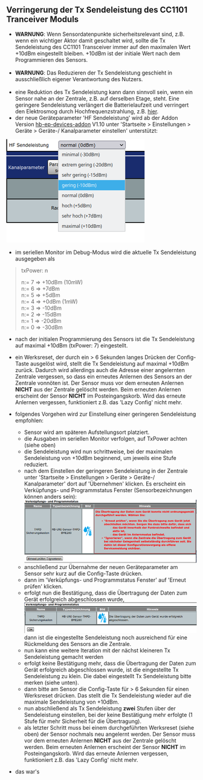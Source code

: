  ## Verringerung der Tx Sendeleistung des CC1101 Tranceiver Moduls
 
 
 - **WARNUNG**: Wenn Sensordatenpunkte sicherheitsrelevant sind, z.B. wenn ein wichtiger Aktor damit geschaltet wird, sollte die Tx Sendeleistung des CC1101 Transceiver immer auf den maximalen Wert +10dBm eingestellt bleiben. +10dBm ist der initiale Wert nach dem Programmieren des Sensors.<br/><br/>
 - **WARNUNG**: Das Reduzieren der Tx Sendeleistung geschieht in ausschließlich eigener Verantwortung des Nutzers.<br/><br/>
 - eine Reduktion des Tx Sendeleistung kann dann sinnvoll sein, wenn ein Sensor nahe an der Zentrale, z.B. auf derselben Etage, steht. Eine geringere Sendeleistung verlängert die Batterielaufzeit und verringert den Elektrosmog durch Hochfrequenzstrahlung, z.B. [hier](https://www.pc-magazin.de/ratgeber/strahlung-im-haus-wie-gefaehrlich-ist-das-vernetzte-haus-1504076.html).
 - der neue Geräteparameter 'HF Sendeleistung' wird ab der Addon Version [hb-ep-devices-addon](https://github.com/FUEL4EP/HomeAutomation/releases/latest) V1.10 unter 'Startseite > Einstellungen > Geräte > Geräte-/ Kanalparameter einstellen' unterstützt:
 
![pic](RF_power_device_parameter.png)
 -  im seriellen Monitor im Debug-Modus wird die aktuelle Tx Sendeleistung ausgegeben als
  > txPower: n
  >
  > n:= 7 => +10dBm   (10mW)<br/>
  > n:= 6 => +7dBm<br/>
  > n:= 5 => +5dBm<br/>
  > n:= 4 => +0dBm    (1mW)<br/>
  > n:= 3 => -10dBm<br/>
  > n:= 2 => -15dBm<br/>
  > n:= 1 => -20dBm<br/>
  > n:= 0 => -30dBm
- nach der initialen Programmierung des Sensors ist die Tx Sendeleistung auf maximal +10dBm (txPower: 7) eingestellt.
- ein Werksreset, der durch ein > 6 Sekunden langes Drücken der Config-Taste ausgelöst wird, stellt die Tx Sendeleistung auf maximal +10dBm zurück. Dadurch wird allerdings auch die Adresse einer angelernten Zentrale vergessen, so dass ein erneutes Anlernen des Sensors an der Zentrale vonnöten ist. Der Sensor muss vor dem erneuten Anlernen **NICHT** aus der Zentrale gelöscht werden. Beim erneuten Anlernen erscheint der Sensor **NICHT** im Posteingangskorb. Wird das erneute Anlernen vergessen, funktioniert z.B. das 'Lazy Config' nicht mehr.

- folgendes Vorgehen wird zur Einstellung einer geringeren Sendeleistung empfohlen:
    + Sensor wird am späteren Aufstellungsort platziert.
    + die Ausgaben im seriellen Monitor verfolgen, auf TxPower achten (siehe oben)
    + die Sendeleistung wird nun schrittweise, bei der maximalen Sendeleistung von +10dBm beginnend, um jeweils eine Stufe reduziert.
    + nach dem Einstellen der geringeren Sendeleistung in der Zentrale unter 'Startseite > Einstellungen > Geräte > Geräte-/ Kanalparameter' dort auf 'Übernehmen' klicken. Es erscheint ein Verküpfungs- und Programmstatus Fenster (Sensorbezeichnungen können anders sein): 
      ![pic](status_pop_up_widow.png)
     -  anschließend zur Übernahme der neuen Geräteparameter am Sensor sehr kurz  auf die Config-Taste drücken. 
    -  dann im 'Verküpfungs- und Programmstatus Fenster' auf 'Erneut prüfen' klicken.
    -  erfolgt nun die Bestätigung, dass die Übertragung der Daten zum Gerät erfolgreich abgeschlossen wurde,
    ![pic](Success.png)
    dann ist die eingestellte Sendeleistung noch ausreichend für eine Rückmeldung des Sensors an die Zentrale.
    - nun kann eine weitere Iteration mit der nächst kleineren Tx Sendeleistung gemacht werden
    - erfolgt keine Bestätigung mehr, dass die Übertragung der Daten zum Gerät erfolgreich abgeschlossen wurde, ist die eingestellte Tx Sendeleistung zu klein. Die dabei eingestellt Tx Sendeleistung bitte merken (siehe unten).
    - dann bitte am Sensor die Config-Taste für > 6 Sekunden für einen Werksreset drücken. Das stellt die Tx Sendeleistung wieder auf die maximale Sendeleistung von +10dBm.
    - nun abschließend als Tx Sendeleistung **zwei** Stufen über der Sendeleistung einstellen, bei der keine Bestätigung mehr erfolgte (1 Stufe für mehr Sicherheit für die Übertragung).
    - als letzter Schritt muss  bei einem durchgeführten Werksreset (siehe oben) der Sensor nochmals neu angelernt werden. Der Sensor muss vor dem erneuten Anlernen **NICHT** aus der Zentrale gelöscht werden. Beim erneuten Anlernen erscheint der Sensor **NICHT** im Posteingangskorb. Wird das erneute Anlernen vergessen, funktioniert z.B. das 'Lazy Config' nicht mehr.

- das war's


 

